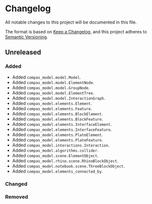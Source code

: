 # Changelog

All notable changes to this project will be documented in this file.

The format is based on [Keep a Changelog](https://keepachangelog.com/en/1.0.0/),
and this project adheres to [Semantic Versioning](https://semver.org/spec/v2.0.0.html).

## Unreleased

### Added

* Added `compas_model.model.Model`.
* Added `compas_model.model.ElementNode`.
* Added `compas_model.model.GroupNode`.
* Added `compas_model.model.ElementTree`.
* Added `compas_model.model.InteractionGraph`.
* Added `compas_model.elements.Element`.
* Added `compas_model.elements.Feature`.
* Added `compas_model.elements.BlockElement`.
* Added `compas_model.elements.BlockFeature`.
* Added `compas_model.elements.InterfaceElement`.
* Added `compas_model.elements.InterfaceFeature`.
* Added `compas_model.elements.PlateElement`.
* Added `compas_model.elements.PlateFeature`.
* Added `compas_model.interactions.Interaction`.
* Added `compas_model.algorithms.collider`.
* Added `compas_model.scene.ElementObject`.
* Added `compas_model.rhino.scene.RhinoBlockObject`.
* Added `compas_model.notebook.scene.ThreeBlockObject`.
* Added `compas_model.elements_connected_by`.

### Changed

### Removed
